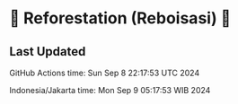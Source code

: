 
# 🌳 Reforestation (Reboisasi) 🌲

## Last Updated

GitHub Actions time: Sun Sep  8 22:17:53 UTC 2024

Indonesia/Jakarta time: Mon Sep  9 05:17:53 WIB 2024
